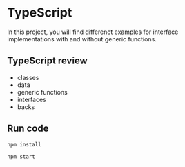 # TypeScript

In this project, you will find differenct examples for interface implementations with and without generic functions.

## TypeScript review

- classes
- data
- generic functions
- interfaces
- backs

## Run code

```
npm install
```

```
npm start
```
